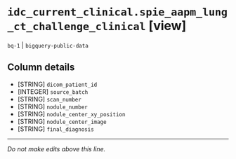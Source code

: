 # `idc_current_clinical.spie_aapm_lung_ct_challenge_clinical` [view]
`bq-1` | `bigquery-public-data`

## Column details
* [STRING]    `dicom_patient_id`
* [INTEGER]   `source_batch`
* [STRING]    `scan_number`
* [STRING]    `nodule_number`
* [STRING]    `nodule_center_xy_position`
* [STRING]    `nodule_center_image`
* [STRING]    `final_diagnosis`

-------------------------------------------------------------------------------
*Do not make edits above this line.*
